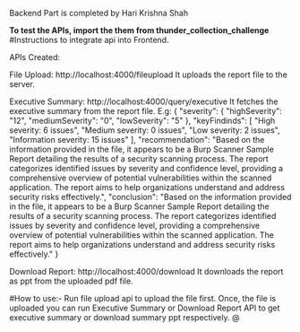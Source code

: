 Backend Part is completed by Hari Krishna Shah

**To test the APIs, import the them from thunder_collection_challenge**
#Instructions to integrate api into Frontend.

APIs Created:

File Upload: http://localhost:4000/fileupload
It uploads the report file to the server.

Executive Summary: http://localhost:4000/query/executive
It fetches the executive summary from the report file.
E.g: {
  "severity": {
    "highSeverity": "12",
    "mediumSeverity": "0",
    "lowSeverity": "5"
  },
  "keyFindinds": [
    "High severity: 6 issues",
    "Medium severity: 0 issues",
    "Low severity: 2 issues",
    "Information severity: 15 issues"
  ],
  "recommendation": "Based on the information provided in the file, it appears to be a Burp Scanner Sample Report detailing the results of a security scanning process. The report categorizes identified issues by severity and confidence level, providing a comprehensive overview of potential vulnerabilities within the scanned application. The report aims to help organizations understand and address security risks effectively.",
  "conclusion": "Based on the information provided in the file, it appears to be a Burp Scanner Sample Report detailing the results of a security scanning process. The report categorizes identified issues by severity and confidence level, providing a comprehensive overview of potential vulnerabilities within the scanned application. The report aims to help organizations understand and address security risks effectively."
}

Download Report: http://localhost:4000/download
It downloads the report as ppt from the uploaded pdf file.

#How to use:-
Run file upload api to upload the file first.
Once, the file is uploaded you can run Executive Summary or Download Report API to get executive summary or download summary ppt respectively.
@


